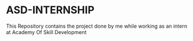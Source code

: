 # ASD-INTERNSHIP
This Repository contains the project done by me while working as an intern at Academy Of Skill Development
